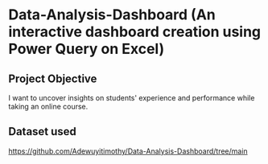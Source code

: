 # Data-Analysis-Dashboard (An interactive dashboard creation using Power Query on Excel)
## Project Objective
I want to uncover insights on students' experience and performance while taking an online course.

## Dataset used
https://github.com/Adewuyitimothy/Data-Analysis-Dashboard/tree/main

